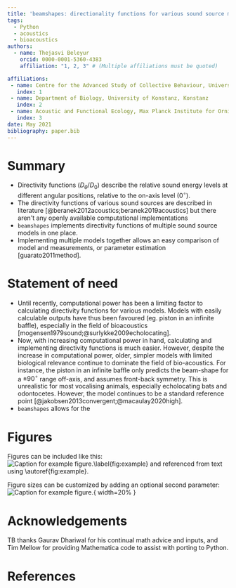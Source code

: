 ```yaml
---
title: 'beamshapes: directionality functions for various sound source models'
tags:
  - Python
  - acoustics
  - bioacoustics
authors:
  - name: Thejasvi Beleyur
    orcid: 0000-0001-5360-4383
    affiliation: "1, 2, 3" # (Multiple affiliations must be quoted)

affiliations:
 - name: Centre for the Advanced Study of Collective Behaviour, University of Konstanz, Konstanz
   index: 1
 - name: Department of Biology, University of Konstanz, Konstanz
   index: 2
 - name: Acoustic and Functional Ecology, Max Planck Institute for Ornithology, Seewiesen
   index: 3
date: May 2021
bibliography: paper.bib
---
```


# Summary

* Directivity functions ($D_{\theta}/D_{0}$) describe the relative sound energy levels at different angular positions, relative to the on-axis level ($0^{\circ}$). 
* The directivity functions of various sound sources are described in literature [@beranek2012acoustics;beranek2019acoustics] but there aren't any openly available computational implementations 
* ```beamshapes``` implements directivity functions of multiple sound source models in one place.
* Implementing multiple models together allows an easy comparison of model and measurements, or parameter estimation [guarato2011method].


# Statement of need

* Until recently, computational power has been a limiting factor to calculating directivity functions for various models. Models with easily calculable outputs have thus been favoured (eg. piston in an infinite baffle), especially in the field of bioacoustics [mogensen1979sound;@surlykke2009echolocating]. 
* Now, with increasing computational power in hand, calculating and implementing directivity functions is much easier. However, despite the increase in computational power, older, simpler models with limited biological relevance continue to dominate the field of bio-acoustics. For instance, the piston in an infinite baffle only predicts the beam-shape for a $\pm90^{\circ}$ range off-axis, and assumes front-back symmetry. This is unrealistic for most vocalising animals, especially echolocating bats and odontocetes. However, the model continues to be a standard reference point [@jakobsen2013convergent;@macaulay2020high]. 
* `beamshapes` allows for the 


# Figures

Figures can be included like this:
![Caption for example figure.\label{fig:example}](figure.png)
and referenced from text using \autoref{fig:example}.

Figure sizes can be customized by adding an optional second parameter:
![Caption for example figure.](figure.png){ width=20% }

# Acknowledgements
TB thanks Gaurav Dhariwal for his continual math advice and inputs, and Tim Mellow for providing Mathematica code to assist with porting to Python.

# References
